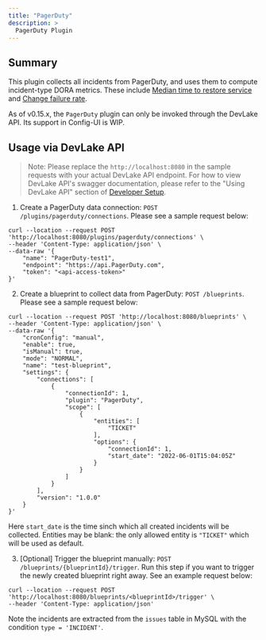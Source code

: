 ```yaml
---
title: "PagerDuty"
description: >
  PagerDuty Plugin
---
```




## Summary

This plugin collects all incidents from PagerDuty, and uses them to compute incident-type DORA metrics. These include
[Median time to restore service](/Metrics/MTTR.md) and [Change failure rate](/Metrics/CFR.md).

As of v0.15.x, the `PagerDuty` plugin can only be invoked through the DevLake API. Its support in Config-UI is WIP.


## Usage via DevLake API

> Note: Please replace the `http://localhost:8080` in the sample requests with your actual DevLake API endpoint. For how to view DevLake API's swagger documentation, please refer to the "Using DevLake API" section of [Developer Setup](../DeveloperManuals/DeveloperSetup.md).


1. Create a PagerDuty data connection: `POST /plugins/pagerduty/connections`. Please see a sample request below:

```
curl --location --request POST 'http://localhost:8080/plugins/pagerduty/connections' \
--header 'Content-Type: application/json' \
--data-raw '{
    "name": "PagerDuty-test1",
    "endpoint": "https://api.PagerDuty.com",
    "token": "<api-access-token>"
}'
```

2. Create a blueprint to collect data from PagerDuty: `POST /blueprints`. Please see a sample request below:

```
curl --location --request POST 'http://localhost:8080/blueprints' \
--header 'Content-Type: application/json' \
--data-raw '{
    "cronConfig": "manual",
    "enable": true,
    "isManual": true,
    "mode": "NORMAL",
    "name": "test-blueprint",
    "settings": {
        "connections": [
            {
                "connectionId": 1,
                "plugin": "PagerDuty",
                "scope": [
                    {
                        "entities": [
                            "TICKET"
                        ],
                        "options": {
                            "connectionId": 1,
                            "start_date": "2022-06-01T15:04:05Z"
                        }
                    }
                ]
            }
        ],
        "version": "1.0.0"
    }
}'
```

Here `start_date` is the time sinch which all created incidents will be collected. Entities may be blank: the only 
allowed entity is `"TICKET"` which will be used as default.

3. [Optional] Trigger the blueprint manually: `POST /blueprints/{blueprintId}/trigger`. Run this step if you want to trigger the newly created blueprint right away. See an example request below:

```
curl --location --request POST 'http://localhost:8080/blueprints/<blueprintId>/trigger' \
--header 'Content-Type: application/json'
```

Note the incidents are extracted from the `issues` table in MySQL with the condition `type = 'INCIDENT'`.
